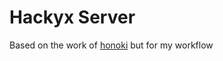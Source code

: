 # Hackyx Server

Based on the work of [honoki](https://github.com/honoki/bbrf-server) but for my workflow
